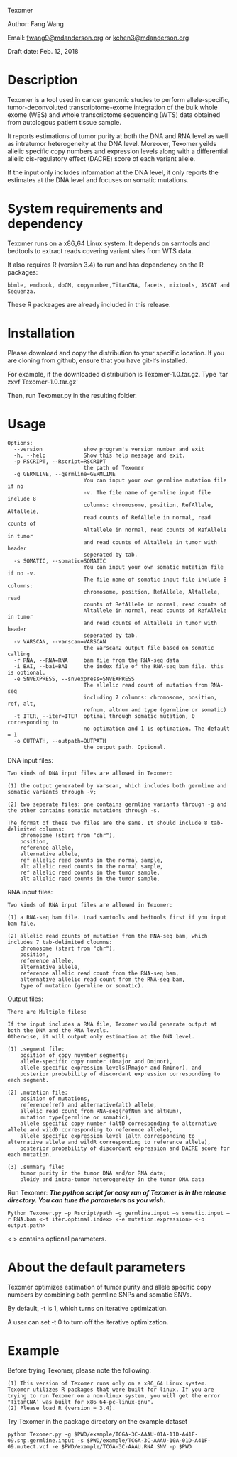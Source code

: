 Texomer

Author: Fang Wang

Email: fwang9@mdanderson.org or kchen3@mdanderson.org

Draft date: Feb. 12, 2018

Description
===========
Texomer is a tool used in cancer genomic studies to perform allele-specific, tumor-deconvoluted transcriptome-exome integration of the bulk whole exome (WES) and whole transcriptome sequencing (WTS) data obtained from autologous patient tissue sample.

It reports estimations of tumor purity at both the DNA and RNA level as well as intratumor heterogeneity at the DNA level. Moreover, Texomer yeilds allelic specific copy numbers and expression levels along with a differential allelic cis-regulatory effect (DACRE) score of each variant allele.

If the input only includes information at the DNA level, it only reports the estimates at the DNA level and focuses on somatic mutations.

System requirements and dependency
==================================
Texomer runs on a x86_64 Linux system. It depends on samtools and bedtools to extract reads covering variant sites from WTS data.

It also requires R (version 3.4)
to run and has dependency on the R packages:

	bbmle, emdbook, doCM, copynumber,TitanCNA, facets, mixtools, ASCAT and Sequenza.

These R packeages are already included in this release.

Installation
============
Please download and copy the distribution to your specific location. If you are cloning from github, ensure that you have git-lfs installed.

For example, if the downloaded distribuition is Texomer-1.0.tar.gz.
	Type 'tar zxvf Texomer-1.0.tar.gz'

Then, run Texomer.py in the resulting folder.

Usage
=====
```
Options:
  --version             show program's version number and exit
  -h, --help            Show this help message and exit.
  -p RSCRIPT, --Rscript=RSCRIPT
                        the path of Texomer
  -g GERMLINE, --germline=GERMLINE
                        You can input your own germline mutation file if no
                        -v. The file name of germline input file include 8
                        columns: chromosome, position, RefAllele, Altallele,
                        read counts of RefAllele in normal, read counts of
                        Altallele in normal, read counts of RefAllele in tumor
                        and read counts of Altallele in tumor with header
                        seperated by tab.
  -s SOMATIC, --somatic=SOMATIC
                        You can input your own somatic mutation file if no -v.
                        The file name of somatic input file include 8 columns:
                        chromosome, position, RefAllele, Altallele, read
                        counts of RefAllele in normal, read counts of
                        Altallele in normal, read counts of RefAllele in tumor
                        and read counts of Altallele in tumor with header
                        seperated by tab.
  -v VARSCAN, --varscan=VARSCAN
                        the Varscan2 output file based on somatic calling
  -r RNA, --RNA=RNA     bam file from the RNA-seq data
  -i BAI, --bai=BAI     the index file of the RNA-seq bam file. this is optional.
  -e SNVEXPRESS, --snvexpress=SNVEXPRESS
                        The allelic read count of mutation from RNA-seq
                        including 7 columns: chromosome, position, ref, alt,
                        refnum, altnum and type (germline or somatic)
  -t ITER, --iter=ITER  optimal through somatic mutation, 0 corresponding to
                        no optimation and 1 is optimation. The default = 1
  -o OUTPATH, --outpath=OUTPATH
                        the output path. Optional.
```

DNA input files:

	Two kinds of DNA input files are allowed in Texomer:

	(1) the output generated by Varscan, which includes both germline and somatic variants through -v;

	(2) two seperate files: one contains germline variants through -g and the other contains somatic mutations through -s.

	The format of these two files are the same. It should include 8 tab-delimited columns:
		chromosome (start from "chr"),
		position,
		reference allele,
		alternative allele,
		ref allelic read counts in the normal sample,
		alt allelic read counts in the normal sample,
		ref allelic read counts in the tumor sample,
		alt allelic read counts in the tumor sample.

RNA input files:

	Two kinds of RNA input files are allowed in Texomer:

	(1) a RNA-seq bam file. Load samtools and bedtools first if you input bam file.

	(2) allelic read counts of mutation from the RNA-seq bam, which includes 7 tab-delimited cloumns:
		chromosome (start from "chr"),
		position,
		reference allele,
		alternative allele,
		reference allelic read count from the RNA-seq bam,
		alternative allelic read count from the RNA-seq bam,
		type of mutation (germline or somatic).    

Output files:

	There are Multiple files:

	If the input includes a RNA file, Texomer would generate output at both the DNA and the RNA levels.
	Otherwise, it will output only estimation at the DNA level.

	(1) .segment file:
		position of copy nuymber segments;
		allele-specific copy number (Dmajor and Dminor),
		allele-specific expression levels(Rmajor and Rminor), and
		posterior probability of discordant expression corresponding to each segment.

	(2) .mutation file:
		position of mutations,
		reference(ref) and alternative(alt) allele,
		allelic read count from RNA-seq(refNum and altNum),
		mutation type(germline or somatic),
		allele specific copy number (altD corresponding to alternative allele and wildD corresponding to reference allele),
		allele specific expression level (altR corresponding to alternative allele and wildR corresponding to reference allele),
		posterior probability of discordant expression and DACRE score for each mutation.

	(3) .summary file:
		tumor purity in the tumor DNA and/or RNA data;
		ploidy and intra-tumor heterogeneity in the tumor DNA data

Run Texomer:
***The python script for easy run of Texomer is in the release directory. You can tune the
parameters as you wish.***

	Python Texomer.py –p Rscript/path –g germline.input –s somatic.input –r RNA.bam <-t iter.optimal.index> <-e mutation.expression> <-o output.path>

< > contains optional parameters.

About the default parameters
========================
Texomer optimizes estimation of tumor purity and allele specific copy numbers by combining both germline SNPs and somatic SNVs.

By default, -t is 1, which turns on iterative optimization.

A user can set -t 0 to turn off the iterative optimization.


Example
=====
Before trying Texomer, please note the following:

	(1) This version of Texomer runs only on a x86_64 Linux system. Texomer utilizes R packages that were built for linux. If you are trying to run Texomer on a non-linux system, you will get the error "TitanCNA’ was built for x86_64-pc-linux-gnu".
	(2) Please load R (version = 3.4).

Try Texomer in the package directory on the example dataset

	python Texomer.py -g $PWD/example/TCGA-3C-AAAU-01A-11D-A41F-09.snp.germline.input -s $PWD/example/TCGA-3C-AAAU-10A-01D-A41F-09.mutect.vcf -e $PWD/example/TCGA-3C-AAAU.RNA.SNV -p $PWD
